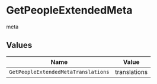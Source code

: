 # GetPeopleExtendedMeta

meta


## Values

| Name                                | Value                               |
| ----------------------------------- | ----------------------------------- |
| `GetPeopleExtendedMetaTranslations` | translations                        |
